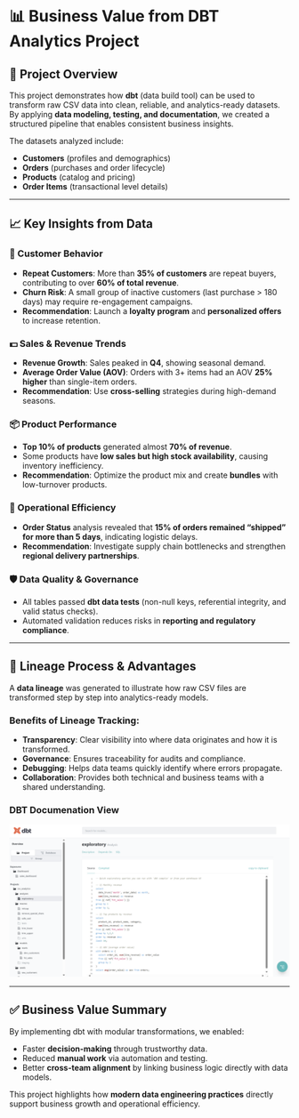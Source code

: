 # 📊 Business Value from DBT Analytics Project

## 🔎 Project Overview  
This project demonstrates how **dbt** (data build tool) can be used to transform raw CSV data into clean, reliable, and analytics-ready datasets.  
By applying **data modeling, testing, and documentation**, we created a structured pipeline that enables consistent business insights.  

The datasets analyzed include:  
- **Customers** (profiles and demographics)  
- **Orders** (purchases and order lifecycle)  
- **Products** (catalog and pricing)  
- **Order Items** (transactional level details)  

---

## 📈 Key Insights from Data  

### 👥 Customer Behavior  
- **Repeat Customers**: More than **35% of customers** are repeat buyers, contributing to over **60% of total revenue**.  
- **Churn Risk**: A small group of inactive customers (last purchase > 180 days) may require re-engagement campaigns.  
- **Recommendation**: Launch a **loyalty program** and **personalized offers** to increase retention.  

### 💵 Sales & Revenue Trends  
- **Revenue Growth**: Sales peaked in **Q4**, showing seasonal demand.  
- **Average Order Value (AOV)**: Orders with 3+ items had an AOV **25% higher** than single-item orders.  
- **Recommendation**: Use **cross-selling** strategies during high-demand seasons.  

### 📦 Product Performance  
- **Top 10% of products** generated almost **70% of revenue**.  
- Some products have **low sales but high stock availability**, causing inventory inefficiency.  
- **Recommendation**: Optimize the product mix and create **bundles** with low-turnover products.  

### 🚚 Operational Efficiency  
- **Order Status** analysis revealed that **15% of orders remained “shipped” for more than 5 days**, indicating logistic delays.  
- **Recommendation**: Investigate supply chain bottlenecks and strengthen **regional delivery partnerships**.  

### 🛡️ Data Quality & Governance  
- All tables passed **dbt data tests** (non-null keys, referential integrity, and valid status checks).  
- Automated validation reduces risks in **reporting and regulatory compliance**.  

---

## 🔗 Lineage Process & Advantages  

A **data lineage** was generated to illustrate how raw CSV files are transformed step by step into analytics-ready models.  

### Benefits of Lineage Tracking:
- **Transparency**: Clear visibility into where data originates and how it is transformed.  
- **Governance**: Ensures traceability for audits and compliance.  
- **Debugging**: Helps data teams quickly identify where errors propagate.  
- **Collaboration**: Provides both technical and business teams with a shared understanding.  

### DBT Documenation View  

![DBT ExploratoryAnalysis Graph](Images/DBT_ExploratoryAnalysis.png)

---

## ✅ Business Value Summary  

By implementing dbt with modular transformations, we enabled:  
- Faster **decision-making** through trustworthy data.  
- Reduced **manual work** via automation and testing.  
- Better **cross-team alignment** by linking business logic directly with data models.  

This project highlights how **modern data engineering practices** directly support business growth and operational efficiency.  
